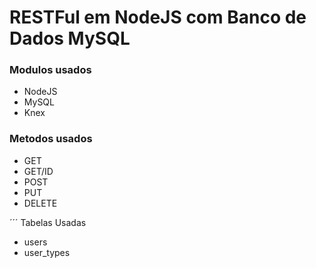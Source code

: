 # RESTFul em NodeJS com Banco de Dados MySQL

### Modulos usados

* NodeJS
* MySQL
* Knex

### Metodos usados
* GET
* GET/ID
* POST
* PUT
* DELETE

´´´ Tabelas Usadas
* users
* user_types
